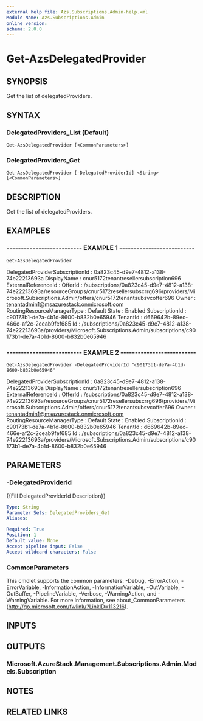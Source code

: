 ```yaml
---
external help file: Azs.Subscriptions.Admin-help.xml
Module Name: Azs.Subscriptions.Admin
online version: 
schema: 2.0.0
---
```


# Get-AzsDelegatedProvider

## SYNOPSIS
Get the list of delegatedProviders.

## SYNTAX

### DelegatedProviders_List (Default)
```
Get-AzsDelegatedProvider [<CommonParameters>]
```

### DelegatedProviders_Get
```
Get-AzsDelegatedProvider [-DelegatedProviderId] <String> [<CommonParameters>]
```

## DESCRIPTION
Get the list of delegatedProviders.

## EXAMPLES

### -------------------------- EXAMPLE 1 --------------------------
```
Get-AzsDelegatedProvider
```

DelegatedProviderSubscriptionId : 0a823c45-d9e7-4812-a138-74e22213693a
        DisplayName                     : cnur5172tenantresellersubscription696
        ExternalReferenceId             : 
        OfferId                         : /subscriptions/0a823c45-d9e7-4812-a138-74e22213693a/resourceGroups/cnur5172resellersubscrrg696/providers/Microsoft.Subscriptions.Admin/offers/cnur5172tenantsubsvcoffer696
        Owner                           : tenantadmin1@msazurestack.onmicrosoft.com
        RoutingResourceManagerType      : Default
        State                           : Enabled
        SubscriptionId                  : c90173b1-de7a-4b1d-8600-b832b0e65946
        TenantId                        : d669642b-89ec-466e-af2c-2ceab9fef685
        Id                              : /subscriptions/0a823c45-d9e7-4812-a138-74e22213693a/providers/Microsoft.Subscriptions.Admin/subscriptions/c90173b1-de7a-4b1d-8600-b832b0e65946

### -------------------------- EXAMPLE 2 --------------------------
```
Get-AzsDelegatedProvider -DelegatedProviderId "c90173b1-de7a-4b1d-8600-b832b0e65946"
```

DelegatedProviderSubscriptionId : 0a823c45-d9e7-4812-a138-74e22213693a
DisplayName                     : cnur5172tenantresellersubscription696
ExternalReferenceId             : 
OfferId                         : /subscriptions/0a823c45-d9e7-4812-a138-74e22213693a/resourceGroups/cnur5172resellersubscrrg696/providers/Microsoft.Subscriptions.Admin/offers/cnur5172tenantsubsvcoffer696
Owner                           : tenantadmin1@msazurestack.onmicrosoft.com
RoutingResourceManagerType      : Default
State                           : Enabled
SubscriptionId                  : c90173b1-de7a-4b1d-8600-b832b0e65946
TenantId                        : d669642b-89ec-466e-af2c-2ceab9fef685
Id                              : /subscriptions/0a823c45-d9e7-4812-a138-74e22213693a/providers/Microsoft.Subscriptions.Admin/subscriptions/c90173b1-de7a-4b1d-8600-b832b0e65946

## PARAMETERS

### -DelegatedProviderId
{{Fill DelegatedProviderId Description}}

```yaml
Type: String
Parameter Sets: DelegatedProviders_Get
Aliases: 

Required: True
Position: 1
Default value: None
Accept pipeline input: False
Accept wildcard characters: False
```

### CommonParameters
This cmdlet supports the common parameters: -Debug, -ErrorAction, -ErrorVariable, -InformationAction, -InformationVariable, -OutVariable, -OutBuffer, -PipelineVariable, -Verbose, -WarningAction, and -WarningVariable. For more information, see about_CommonParameters (http://go.microsoft.com/fwlink/?LinkID=113216).

## INPUTS

## OUTPUTS

### Microsoft.AzureStack.Management.Subscriptions.Admin.Models.Subscription

## NOTES

## RELATED LINKS


